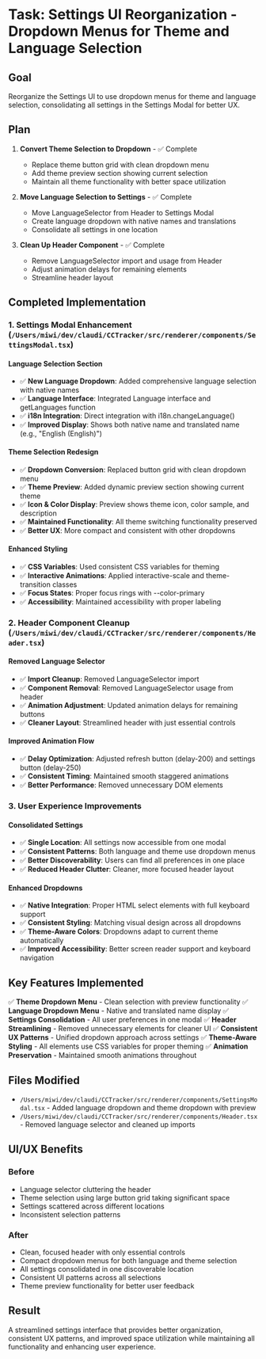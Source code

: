 # Task: Settings UI Reorganization - Dropdown Menus for Theme and Language Selection

## Goal
Reorganize the Settings UI to use dropdown menus for theme and language selection, consolidating all settings in the Settings Modal for better UX.

## Plan
1. **Convert Theme Selection to Dropdown** - ✅ Complete
   - Replace theme button grid with clean dropdown menu
   - Add theme preview section showing current selection
   - Maintain all theme functionality with better space utilization

2. **Move Language Selection to Settings** - ✅ Complete
   - Move LanguageSelector from Header to Settings Modal
   - Create language dropdown with native names and translations
   - Consolidate all settings in one location

3. **Clean Up Header Component** - ✅ Complete
   - Remove LanguageSelector import and usage from Header
   - Adjust animation delays for remaining elements
   - Streamline header layout

## Completed Implementation

### 1. Settings Modal Enhancement (`/Users/miwi/dev/claudi/CCTracker/src/renderer/components/SettingsModal.tsx`)

#### **Language Selection Section**
- ✅ **New Language Dropdown**: Added comprehensive language selection with native names
- ✅ **Language Interface**: Integrated Language interface and getLanguages function
- ✅ **i18n Integration**: Direct integration with i18n.changeLanguage()
- ✅ **Improved Display**: Shows both native name and translated name (e.g., "English (English)")

#### **Theme Selection Redesign**
- ✅ **Dropdown Conversion**: Replaced button grid with clean dropdown menu
- ✅ **Theme Preview**: Added dynamic preview section showing current theme
- ✅ **Icon & Color Display**: Preview shows theme icon, color sample, and description
- ✅ **Maintained Functionality**: All theme switching functionality preserved
- ✅ **Better UX**: More compact and consistent with other dropdowns

#### **Enhanced Styling**
- ✅ **CSS Variables**: Used consistent CSS variables for theming
- ✅ **Interactive Animations**: Applied interactive-scale and theme-transition classes
- ✅ **Focus States**: Proper focus rings with --color-primary
- ✅ **Accessibility**: Maintained accessibility with proper labeling

### 2. Header Component Cleanup (`/Users/miwi/dev/claudi/CCTracker/src/renderer/components/Header.tsx`)

#### **Removed Language Selector**
- ✅ **Import Cleanup**: Removed LanguageSelector import
- ✅ **Component Removal**: Removed LanguageSelector usage from header
- ✅ **Animation Adjustment**: Updated animation delays for remaining buttons
- ✅ **Cleaner Layout**: Streamlined header with just essential controls

#### **Improved Animation Flow**
- ✅ **Delay Optimization**: Adjusted refresh button (delay-200) and settings button (delay-250)
- ✅ **Consistent Timing**: Maintained smooth staggered animations
- ✅ **Better Performance**: Removed unnecessary DOM elements

### 3. User Experience Improvements

#### **Consolidated Settings**
- ✅ **Single Location**: All settings now accessible from one modal
- ✅ **Consistent Patterns**: Both language and theme use dropdown menus
- ✅ **Better Discoverability**: Users can find all preferences in one place
- ✅ **Reduced Header Clutter**: Cleaner, more focused header layout

#### **Enhanced Dropdowns**
- ✅ **Native Integration**: Proper HTML select elements with full keyboard support
- ✅ **Consistent Styling**: Matching visual design across all dropdowns
- ✅ **Theme-Aware Colors**: Dropdowns adapt to current theme automatically
- ✅ **Improved Accessibility**: Better screen reader support and keyboard navigation

## Key Features Implemented

✅ **Theme Dropdown Menu** - Clean selection with preview functionality
✅ **Language Dropdown Menu** - Native and translated name display
✅ **Settings Consolidation** - All user preferences in one modal
✅ **Header Streamlining** - Removed unnecessary elements for cleaner UI
✅ **Consistent UX Patterns** - Unified dropdown approach across settings
✅ **Theme-Aware Styling** - All elements use CSS variables for proper theming
✅ **Animation Preservation** - Maintained smooth animations throughout

## Files Modified
- `/Users/miwi/dev/claudi/CCTracker/src/renderer/components/SettingsModal.tsx` - Added language dropdown and theme dropdown with preview
- `/Users/miwi/dev/claudi/CCTracker/src/renderer/components/Header.tsx` - Removed language selector and cleaned up imports

## UI/UX Benefits

### **Before**
- Language selector cluttering the header
- Theme selection using large button grid taking significant space
- Settings scattered across different locations
- Inconsistent selection patterns

### **After**
- Clean, focused header with only essential controls
- Compact dropdown menus for both language and theme selection
- All settings consolidated in one discoverable location
- Consistent UI patterns across all selections
- Theme preview functionality for better user feedback

## Result
A streamlined settings interface that provides better organization, consistent UX patterns, and improved space utilization while maintaining all functionality and enhancing user experience.